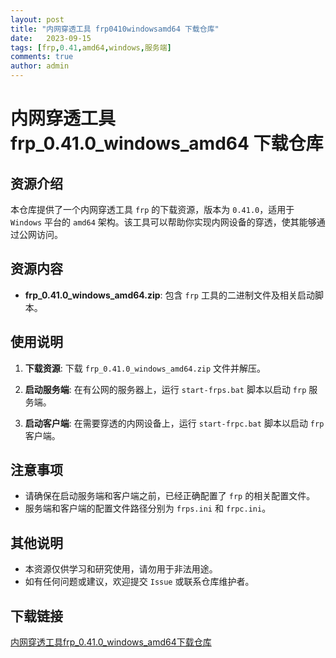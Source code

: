 ```yaml
---
layout: post
title: "内网穿透工具 frp0410windowsamd64 下载仓库"
date:   2023-09-15
tags: [frp,0.41,amd64,windows,服务端]
comments: true
author: admin
---
```

# 内网穿透工具 frp_0.41.0_windows_amd64 下载仓库

## 资源介绍

本仓库提供了一个内网穿透工具 `frp` 的下载资源，版本为 `0.41.0`，适用于 `Windows` 平台的 `amd64` 架构。该工具可以帮助你实现内网设备的穿透，使其能够通过公网访问。

## 资源内容

- **frp_0.41.0_windows_amd64.zip**: 包含 `frp` 工具的二进制文件及相关启动脚本。

## 使用说明

1. **下载资源**: 下载 `frp_0.41.0_windows_amd64.zip` 文件并解压。

2. **启动服务端**: 在有公网的服务器上，运行 `start-frps.bat` 脚本以启动 `frp` 服务端。

3. **启动客户端**: 在需要穿透的内网设备上，运行 `start-frpc.bat` 脚本以启动 `frp` 客户端。

## 注意事项

- 请确保在启动服务端和客户端之前，已经正确配置了 `frp` 的相关配置文件。
- 服务端和客户端的配置文件路径分别为 `frps.ini` 和 `frpc.ini`。

## 其他说明

- 本资源仅供学习和研究使用，请勿用于非法用途。
- 如有任何问题或建议，欢迎提交 `Issue` 或联系仓库维护者。

## 下载链接

[内网穿透工具frp_0.41.0_windows_amd64下载仓库](https://pan.quark.cn/s/81d03ca35599)